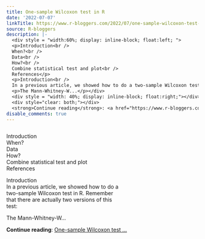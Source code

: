 ```yaml
---
title: One-sample Wilcoxon test in R
date: '2022-07-07'
linkTitle: https://www.r-bloggers.com/2022/07/one-sample-wilcoxon-test-in-r/
source: R-bloggers
description: |-
  <div style = "width:60%; display: inline-block; float:left; ">
  <p>Introduction<br />
  When?<br />
  Data<br />
  How?<br />
  Combine statistical test and plot<br />
  References</p>
  <p>Introduction<br />
  In a previous article, we showed how to do a two-sample Wilcoxon test in R. Remember that there are actually two versions of this test:</p>
  <p>The Mann-Whitney-W...</p></div>
  <div style = "width: 40%; display: inline-block; float:right;"></div>
  <div style="clear: both;"></div>
  <strong>Continue reading</strong>: <a href="https://www.r-bloggers.com/2022/07/one-sample-wilcoxon-test-in-r/">One-sample Wilcoxon test ...
disable_comments: true
---
```

<div style = "width:60%; display: inline-block; float:left; ">
<p>Introduction<br />
When?<br />
Data<br />
How?<br />
Combine statistical test and plot<br />
References</p>
<p>Introduction<br />
In a previous article, we showed how to do a two-sample Wilcoxon test in R. Remember that there are actually two versions of this test:</p>
<p>The Mann-Whitney-W...</p></div>
<div style = "width: 40%; display: inline-block; float:right;"></div>
<div style="clear: both;"></div>
<strong>Continue reading</strong>: <a href="https://www.r-bloggers.com/2022/07/one-sample-wilcoxon-test-in-r/">One-sample Wilcoxon test ...